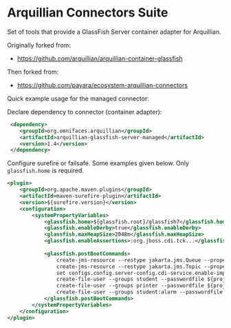 # Arquillian Connectors Suite

Set of tools that provide a GlassFish Server container adapter for Arquillian. 

Originally forked from:
 * https://github.com/arquillian/arquillian-container-glassfish
 
Then forked from:
 * https://github.com/payara/ecosystem-arquillian-connectors
 
 
 Quick example usage for the managed connector:
 
 Declare dependency to connector (container adapter):
 
```xml
 <dependency>
    <groupId>org.omnifaces.arquillian</groupId>
    <artifactId>arquillian-glassfish-server-managed</artifactId>
    <version>1.4</version>
 </dependency>
```
 
 Configure surefire or failsafe. Some examples given below. Only `glassfish.home` is required.
 
```xml
<plugin>
    <groupId>org.apache.maven.plugins</groupId>
    <artifactId>maven-surefire-plugin</artifactId>
    <version>${surefire.version}</version>
    <configuration>        
        <systemPropertyVariables>
            <glassfish.home>${glassfish.root}/glassfish7</glassfish.home>
            <glassfish.enableDerby>true</glassfish.enableDerby>
            <glassfish.maxHeapSize>2048m</glassfish.maxHeapSize>
            <glassfish.enableAssertions>:org.jboss.cdi.tck...</glassfish.enableAssertions>
            
            <glassfish.postBootCommands>
                create-jms-resource --restype jakarta.jms.Queue --property Name=queue_test queue_test
                create-jms-resource --restype jakarta.jms.Topic --property Name=topic_test topic_test
                set configs.config.server-config.cdi-service.enable-implicit-cdi=true
                create-file-user --groups student --passwordfile ${project.build.directory}/test-classes/password.txt student
                create-file-user --groups printer --passwordfile ${project.build.directory}/test-classes/password.txt printer
                create-file-user --groups student:alarm --passwordfile ${project.build.directory}/test-classes/password.txt alarm
            </glassfish.postBootCommands>
        </systemPropertyVariables>
    </configuration>
</plugin>

```
